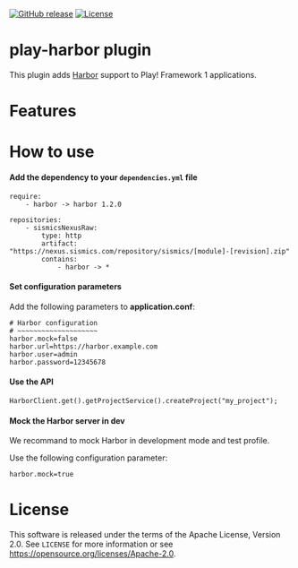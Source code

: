 [![GitHub release](https://img.shields.io/github/release/sismics/play-harbor.svg?style=flat-square)](https://github.com/sismics/play-harbor/releases/latest)
[![License](https://img.shields.io/badge/License-Apache%202.0-blue.svg)](https://opensource.org/licenses/Apache-2.0)

# play-harbor plugin

This plugin adds [Harbor](https://goharbor.io/) support to Play! Framework 1 applications.

# Features

# How to use

####  Add the dependency to your `dependencies.yml` file

```
require:
    - harbor -> harbor 1.2.0

repositories:
    - sismicsNexusRaw:
        type: http
        artifact: "https://nexus.sismics.com/repository/sismics/[module]-[revision].zip"
        contains:
            - harbor -> *

```
####  Set configuration parameters

Add the following parameters to **application.conf**:

```
# Harbor configuration
# ~~~~~~~~~~~~~~~~~~~~
harbor.mock=false
harbor.url=https://harbor.example.com
harbor.user=admin
harbor.password=12345678
```
####  Use the API

```
HarborClient.get().getProjectService().createProject("my_project");
```

####  Mock the Harbor server in dev

We recommand to mock Harbor in development mode and test profile.

Use the following configuration parameter:

```
harbor.mock=true
```

# License

This software is released under the terms of the Apache License, Version 2.0. See `LICENSE` for more
information or see <https://opensource.org/licenses/Apache-2.0>.
